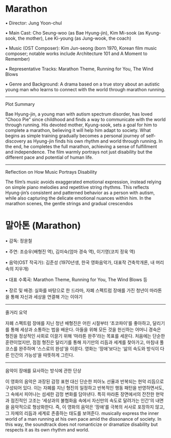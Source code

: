 # Marathon

• Director: Jung Yoon-chul

• Main Cast: Cho Seung-woo (as Bae Hyung-jin), Kim Mi-sook (as Kyung-sook, the mother), Lee Ki-young (as Jung-wook, the coach)

• Music (OST Composer): Kim Jun-seong (born 1970, Korean film music composer; notable works include Architecture 101 and A Moment to Remember)

• Representative Tracks: Marathon Theme, Running for You, The Wind Blows

• Genre and Background: A drama based on a true story about an autistic young man who learns to connect with the world through marathon running.
________________________________________
Plot Summary

Bae Hyung-jin, a young man with autism spectrum disorder, has loved “Choco Pie” since childhood and finds a way to communicate with the world through running. His devoted mother, Kyung-sook, sets a goal for him to complete a marathon, believing it will help him adapt to society. What begins as simple training gradually becomes a personal journey of self-discovery as Hyung-jin finds his own rhythm and world through running. In the end, he completes the full marathon, achieving a sense of fulfillment and independence. The film warmly portrays not just disability but the different pace and potential of human life.
________________________________________
Reflection on How Music Portrays Disability

The film’s music avoids exaggerated emotional expression, instead relying on simple piano melodies and repetitive string rhythms. This reflects Hyung-jin’s consistent and patterned behavior as a person with autism, while also capturing the delicate emotional nuances within him. In the marathon scenes, the gentle strings and gradual crescendos 

# 말아톤 (Marathon)
•	감독: 정윤철

•	주연: 조승우(배형진 역), 김미숙(엄마 경숙 역), 이기영(코치 정욱 역)

•	음악(OST 작곡가): 김준성 (1970년생, 한국 영화음악가, 대표작 건축학개론, 내 머리 속의 지우개)

•	대표 수록곡: Marathon Theme, Running for You, The Wind Blows 등

•	장르 및 배경: 실화를 바탕으로 한 드라마, 자폐 스펙트럼 장애를 가진 청년이 마라톤을 통해 자신과 세상을 연결해 가는 이야기
________________________________________
줄거리 요약

자폐 스펙트럼 장애를 지닌 청년 배형진은 어린 시절부터 ‘초코파이’를 좋아하고, 달리기를 통해 세상과 소통하는 법을 배운다. 아들을 위해 모든 것을 헌신하는 어머니 경숙은 형진을 정상적인 사회로 이끌기 위해 ‘마라톤 완주’라는 목표를 세운다. 처음에는 단순한 훈련이었지만, 점점 형진은 달리기를 통해 자기만의 리듬과 세계를 찾아가고, 마침내 풀코스를 완주하며 ‘스스로의 완성’을 이룬다. 영화는 ‘장애’보다는 ‘삶의 속도와 방식이 다른 인간의 가능성’을 따뜻하게 그린다.
________________________________________
음악이 장애를 묘사하는 방식에 관한 단상

이 영화의 음악은 과장된 감정 표현 대신 단순한 피아노 선율과 반복되는 현악 리듬으로 구성되어 있다. 이는 자폐를 지닌 형진의 일정하고 반복적인 행동 패턴을 반영하면서도, 그 속에서 피어나는 섬세한 감정 변화를 담아낸다. 특히 마라톤 장면에서의 잔잔한 현악과 점진적인 고조는 ‘세상과의 불협화음 속에서 자신만의 속도로 달려가는 인간’의 내면을 음악적으로 형상화한다. 즉, 이 영화의 음악은 ‘장애’를 극복의 서사로 포장하지 않고, 그 자체의 리듬과 세계로 존중하는 태도를 보여준다.
musically express the inner world of a man running at his own pace amid the dissonance of society. In this way, the soundtrack does not romanticize or dramatize disability but respects it as its own rhythm and world.

